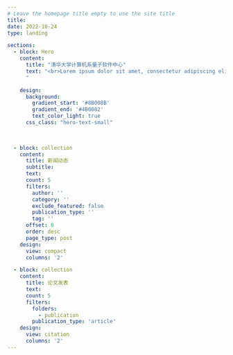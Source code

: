 ```yaml
---
# Leave the homepage title empty to use the site title
title:
date: 2022-10-24
type: landing

sections:
  - block: Hero
    content:
      title: "清华大学计算机系量子软件中心"
      text: "<br>Lorem ipsum dolor sit amet, consectetur adipiscing elit. Donec tincidunt commodo nulla, id faucibus erat rutrum id. Sed nibh nisi, commodo sit amet lacus in, congue scelerisque augue. Nullam lectus tortor, ornare eu aliquam non, malesuada ac odio.
      "

    design:
      background:
        gradient_start: '#8B008B'
        gradient_end: '#4B0082'
        text_color_light: true
      css_class: "hero-text-small"

          
  
  - block: collection
    content:
      title: 新闻动态
      subtitle:
      text:
      count: 5
      filters:
        author: ''
        category: ''
        exclude_featured: false
        publication_type: ''
        tag: ''
      offset: 0
      order: desc
      page_type: post
    design:
      view: compact
      columns: '2'

  - block: collection
    content:
      title: 论文发表
      text: 
      count: 5
      filters:
        folders:
          - publication
        publication_type: 'article'
    design:
      view: citation
      columns: '2'
---
```

